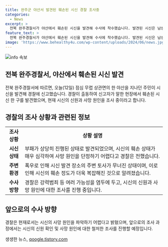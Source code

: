 ```yaml
---
title: 완주군 야산서 발견된 훼손된 시신 경찰 조사중
categories:
  - News
excerpt: >
  전북 완주경찰서가 야산에서 훼손된 시신을 발견해 수사에 착수했습니다. 발견된 시신은 남성으로 추정되며, 신체가 여러 곳으로 나뉜 상태였습니다. 부패가 상당히 진행된 상태여서 사망 원인과 신원을 파악하기 어렵다고 합니다. 경찰은 강력범죄 등 여러 가능성을 염두에 두고 조사 중이며, 폭우로 인해 시신 발견 장소의 주변 토사가 무너진 상태라고 밝혀졌습니다.
feature_text: >
  전북 완주경찰서가 야산에서 훼손된 시신을 발견해 수사에 착수했습니다. 발견된 시신은 남성으로 추정되며, 신체가 여러 곳으로 나뉜 상태였습니다. 부패가 상당히 진행된 상태여서 사망 원인과 신원을 파악하기 어렵다고 합니다. 경찰은 강력범죄 등 여러 가능성을 염두에 두고 조사 중이며, 폭우로 인해 시신 발견 장소의 주변 토사가 무너진 상태라고 밝혀졌습니다.
image: 'https://www.behealthy4u.com/wp-content/uploads/2024/06/news.jpg'
---
```


<p><img src="https://www.behealthy4u.com/wp-content/uploads/2024/06/news.jpg" alt="info 속보" /></p>

<h2 data-ke-size="size26">전북 완주경찰서, 야산에서 훼손된 시신 발견</h2>

<p data-ke-size="size16">전북 완주경찰서에 따르면, 오늘(12일) 점심 무렵 상관면의 한 야산을 지나던 주민이 시신을 발견해 경찰에 신고했습니다. 경찰이 출동하여 신고자가 말한 현장에서 훼손된 시신 한 구를 발견했으며, 현재 시신의 신원과 사망 원인을 조사 중이라고 합니다.</p>

<h2 data-ke-size="size26">경찰의 조사 상황과 관련된 정보</h2>

<table>
    <tr>
        <td style="text-align: center; height: 17px;"><b>조사 상황</b></td>
        <td style="text-align: center; height: 17px;"><b>상황 설명</b></td>
    </tr>
    <tr>
        <td style="text-align: center; height: 17px;"><b>시신 상태</b></td>
        <td>부패가 상당히 진행된 상태로 발견되었으며, 시신의 훼손 상태가 매우 심각하여 사망 원인을 단정하기 어렵다고 경찰은 전했습니다.</td>
    </tr>
    <tr>
        <td style="text-align: center; height: 17px;"><b>주변 환경</b></td>
        <td>폭우로 인해 시신 발견 장소의 주변 토사가 무너진 상태이며, 이로 인해 시신의 훼손 정도가 더욱 복잡해진 것으로 알려졌습니다.</td>
    </tr>
    <tr>
        <td style="text-align: center; height: 17px;"><b>수사 방향</b></td>
        <td>경찰은 강력범죄 등 여러 가능성을 염두에 두고, 시신의 신원과 사망 원인에 대한 조사를 진행 중입니다.</td>
    </tr>
</table>

<h2 data-ke-size="size26">앞으로의 수사 방향</h2>

<p data-ke-size="size16">경찰은 현재로서는 시신의 사망 원인을 파악하기 어렵다고 밝혔으며, 앞으로의 조사 과정에서는 시신의 신원 확인 및 사망 원인에 대한 철저한 조사를 진행할 예정입니다.</p>
생생한 뉴스, <a href="https://qoogle.tistory.com" rel="dofollow">qoogle.tistory.com</a>


